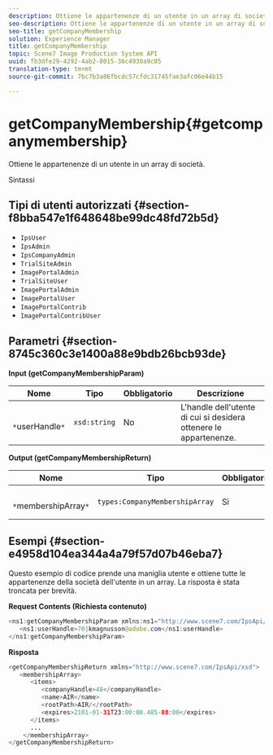 ```yaml
---
description: Ottiene le appartenenze di un utente in un array di società.
seo-description: Ottiene le appartenenze di un utente in un array di società.
seo-title: getCompanyMembership
solution: Experience Manager
title: getCompanyMembership
topic: Scene7 Image Production System API
uuid: fb3dfe29-4292-4ab2-8015-36c4930a9c05
translation-type: tm+mt
source-git-commit: 7bc7b3a86fbcdc57cfdc31745fae3afc06e44b15

---
```



# getCompanyMembership{#getcompanymembership}

Ottiene le appartenenze di un utente in un array di società.

Sintassi

## Tipi di utenti autorizzati {#section-f8bba547e1f648648be99dc48fd72b5d}

* `IpsUser`
* `IpsAdmin`
* `IpsCompanyAdmin`
* `TrialSiteAdmin`
* `ImagePortalAdmin`
* `TrialSiteUser`
* `ImagePortalAdmin`
* `ImagePortalUser`
* `ImagePortalContrib`
* `ImagePortalContribUser`

## Parametri {#section-8745c360c3e1400a88e9bdb26bcb93de}

**Input (getCompanyMembershipParam)**

| Nome | Tipo | Obbligatorio | Descrizione |
|---|---|---|---|
| ` *`userHandle`*` | `xsd:string` | No | L&#39;handle dell&#39;utente di cui si desidera ottenere le appartenenze. |

**Output (getCompanyMembershipReturn)**

| Nome | Tipo | Obbligatorio | Descrizione |
|---|---|---|---|
| ` *`membershipArray`*` | `types:CompanyMembershipArray` | Sì | Matrice di appartenenze aziendali. |

## Esempi {#section-e4958d104ea344a4a79f57d07b46eba7}

Questo esempio di codice prende una maniglia utente e ottiene tutte le appartenenze della società dell&#39;utente in un array. La risposta è stata troncata per brevità.

**Request Contents (Richiesta contenuto)**

```java
<ns1:getCompanyMembershipParam xmlns:ns1="http://www.scene7.com/IpsApi/xsd">
   <ns1:userHandle>70|kmagnusson@adobe.com</ns1:userHandle>
</ns1:getCompanyMembershipParam>
```

**Risposta**

```java
<getCompanyMembershipReturn xmlns="http://www.scene7.com/IpsApi/xsd">
   <membershipArray>
      <items>
         <companyHandle>48</companyHandle>
         <name>AIR</name>
         <rootPath>AIR/</rootPath>
         <expires>2101-01-31T23:00:00.485-08:00</expires>
      </items>
      ...
    </membershipArray>
</getCompanyMembershipReturn>
```

